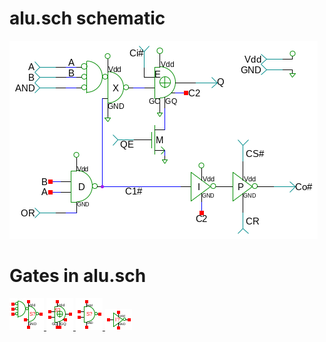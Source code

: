 # alu.sch schematic
![alu.sch](alu.png)
# Gates in alu.sch
[ ![nand1or3](nand1or3-sym.png) ](nand1or3.html)
[ ![xor2g](xor2g-sym.png) ](xor2g.html)
[ ![nand](nand-sym.png) ](nand.html)
[ ![not](not-sym.png) ](not.html)
